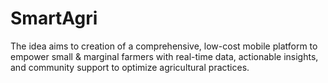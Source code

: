# SmartAgri
The idea aims to creation of a comprehensive, low-cost mobile platform to empower small &amp; marginal farmers with real-time data, actionable insights, and community support to optimize agricultural practices.
